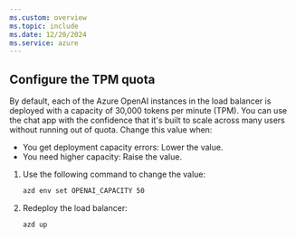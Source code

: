 ```yaml
---
ms.custom: overview
ms.topic: include
ms.date: 12/20/2024
ms.service: azure
---
```


## Configure the TPM quota

By default, each of the Azure OpenAI instances in the load balancer is deployed with a capacity of 30,000 tokens per minute (TPM). You can use the chat app with the confidence that it's built to scale across many users without running out of quota. Change this value when:

* You get deployment capacity errors: Lower the value.
* You need higher capacity: Raise the value.

1. Use the following command to change the value:

    ```bash
    azd env set OPENAI_CAPACITY 50
    ```

1. Redeploy the load balancer:

    ```bash
    azd up
    ```
